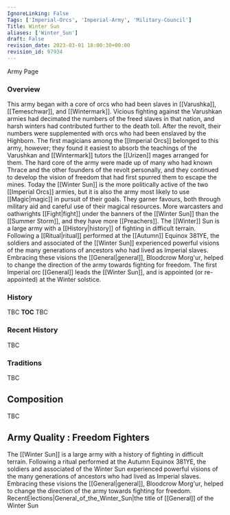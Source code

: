 ```yaml
---
IgnoreLinking: False
Tags: ['Imperial-Orcs', 'Imperial-Army', 'Military-Council']
Title: Winter Sun
aliases: ['Winter_Sun']
draft: False
revision_date: 2023-03-01 18:00:30+00:00
revision_id: 97934
---
```


Army Page
### Overview
This army began with a core of orcs who had been slaves in [[Varushka]], [[Temeschwar]], and [[Wintermark]]. Vicious fighting against the Varushkan armies had decimated the numbers of the freed slaves in that nation, and harsh winters had contributed further to the death toll. After the revolt, their numbers were supplemented with orcs who had been enslaved by the Highborn. The first magicians among the [[Imperial Orcs]] belonged to this army, however; they found it easiest to absorb the teachings of the Varushkan and [[Wintermark]] tutors the [[Urizen]] mages arranged for them. The hard core of the army were made up of many who had known Thrace and the other founders of the revolt personally, and they continued to develop the vision of freedom that had first spurred them to escape the mines.
Today the [[Winter Sun]] is the more politically active of the two [[Imperial Orcs]] armies, but it is also the army most likely to use [[Magic|magic]] in pursuit of their goals. They garner favours, both through military aid and careful use of their magical resources. More warcasters and oathwrights [[Fight|fight]] under the banners of the [[Winter Sun]] than the [[Summer Storm]], and they have more [[Preachers]].
The [[Winter]] Sun is a large army with a [[History|history]] of fighting in difficult terrain. Following a [[Ritual|ritual]] performed at the [[Autumn]] Equinox 381YE, the soldiers and associated of the [[Winter Sun]] experienced powerful visions of the many generations of ancestors who had lived as Imperial slaves. Embracing these visions the [[General|general]], Bloodcrow Morg'ur, helped to change the direction of the army towards fighting for freedom.
The first Imperial orc [[General]] leads the [[Winter Sun]], and is appointed (or re-appointed) at the Winter solstice.
### History
TBC
__TOC__
TBC
### Recent History
TBC
### Traditions
TBC
## Composition
TBC
## Army Quality : Freedom Fighters
The [[Winter Sun]] is a large army with a history of fighting in difficult terrain. Following a ritual performed at the Autumn Equinox 381YE, the soldiers and associated of the Winter Sun experienced powerful visions of the many generations of ancestors who had lived as Imperial slaves. Embracing these visions the [[General|general]], Bloodcrow Morg'ur, helped to change the direction of the army towards fighting for freedom.
RecentElections|General_of_the_Winter_Sun|the title of [[General]] of the Winter Sun
